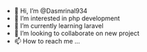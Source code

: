 - 👋 Hi, I’m @Dasmrinal934
- 👀 I’m interested in php development
- 🌱 I’m currently learning laravel
- 💞️ I’m looking to collaborate on new project
- 📫 How to reach me ...

<!---
Dasmrinal934/Dasmrinal934 is a ✨ special ✨ repository because its `README.md` (this file) appears on your GitHub profile.
You can click the Preview link to take a look at your changes.
--->
